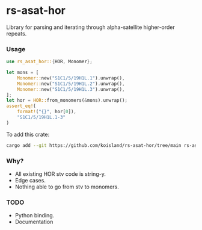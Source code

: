 # rs-asat-hor
Library for parsing and iterating through alpha-satellite higher-order repeats.

### Usage
```rust
use rs_asat_hor::{HOR, Monomer};

let mons = [
    Monomer::new("S1C1/5/19H1L.1").unwrap(),
    Monomer::new("S1C1/5/19H1L.2").unwrap(),
    Monomer::new("S1C1/5/19H1L.3").unwrap(),
];
let hor = HOR::from_monomers(&mons).unwrap();
assert_eq!(
    format!("{}", hor[0]),
    "S1C1/5/19H1L.1-3"
)
```

To add this crate:
```bash
cargo add --git https://github.com/koisland/rs-asat-hor/tree/main rs-asat-hor
```

### Why?
* All existing HOR stv code is string-y.
* Edge cases.
* Nothing able to go from stv to monomers.

### TODO
* Python binding.
* Documentation
